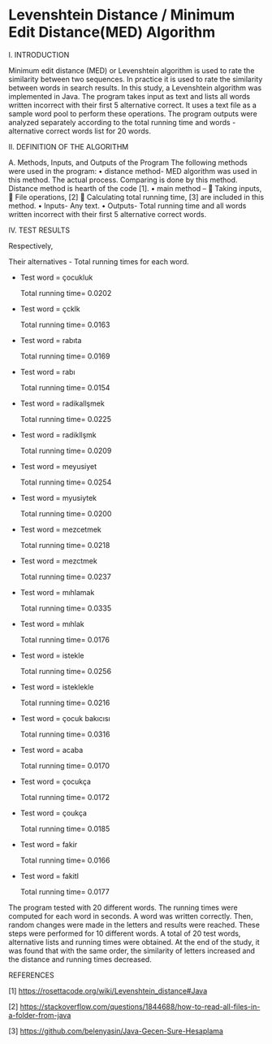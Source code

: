 # Levenshtein Distance / Minimum Edit Distance(MED) Algorithm 

I.	INTRODUCTION 

Minimum edit distance (MED) or Levenshtein algorithm is used to rate the similarity between two sequences. In practice it is used to rate the similarity between words in search results.
In this study, a Levenshtein algorithm was implemented in Java. The program takes input as text and lists all words written incorrect with their first 5 alternative correct. It uses a text file as a sample word pool to perform these operations. The program outputs were analyzed separately according to the total running time and words - alternative correct words list for 20 words.

II.	DEFINITION OF THE ALGORITHM

A.	Methods, Inputs, and Outputs of the Program
    The following methods were used in the program:
    •	distance method- MED algorithm was used in this method. The actual process. Comparing is done by this method. Distance method is hearth of the code [1].
    •	main method – 
        	Taking inputs,
        	File operations, [2]
        	Calculating total running time, [3]
      are included in this method.
    •	Inputs- Any text.
    •	Outputs- Total running time and all words written incorrect with their first 5 alternative correct words.

IV.	TEST RESULTS

Respectively,

Their alternatives - Total running times for each word.

* Test word = çocukluk

  Total running time= 0.0202


* Test word = çcklk

  Total running time= 0.0163


* Test word = rabıta

  Total running time= 0.0169


* Test word = rabı

  Total running time= 0.0154


* Test word = radikallşmek

  Total running time= 0.0225


* Test word = radikllşmk

  Total running time= 0.0209


* Test word = meyusiyet

  Total running time= 0.0254


* Test word = myusiytek

  Total running time= 0.0200


* Test word = mezcetmek

  Total running time= 0.0218


* Test word = mezctmek

  Total running time= 0.0237
  
  
* Test word = mıhlamak

  Total running time= 0.0335


* Test word = mıhlak
  
  Total running time= 0.0176


* Test word = istekle

  Total running time= 0.0256


* Test word = isteklekle

  Total running time= 0.0216


* Test word = çocuk bakıcısı

  Total running time= 0.0316


* Test word = acaba

  Total running time= 0.0170


* Test word = çocukça

  Total running time= 0.0172


* Test word = çoukça

  Total running time= 0.0185


* Test word = fakir

  Total running time= 0.0166


* Test word = fakitl

  Total running time= 0.0177


The program tested with 20 different words. 
The running times were computed for each word in seconds. 
A word was written correctly. Then, random changes were made in the letters and results were reached. 
These steps were performed for 10 different words. A total of 20 test words, alternative lists and running times were obtained. 
At the end of the study, it was found that with the same order, the similarity of letters increased and the distance and running times decreased.


 
REFERENCES

[1]	https://rosettacode.org/wiki/Levenshtein_distance#Java

[2]	https://stackoverflow.com/questions/1844688/how-to-read-all-files-in-a-folder-from-java

[3]	https://github.com/belenyasin/Java-Gecen-Sure-Hesaplama




